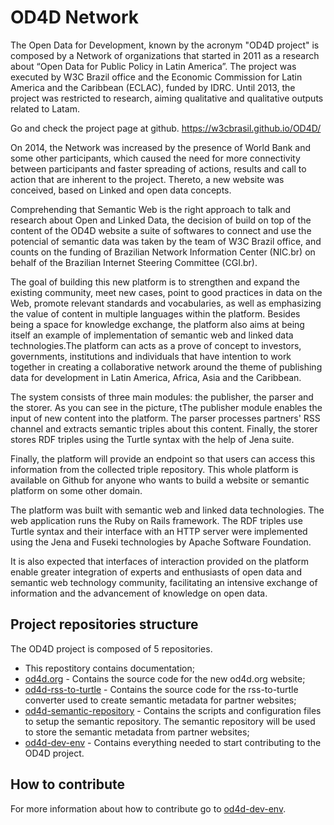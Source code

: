 # OD4D Network

The Open Data for Development, known by the acronym "OD4D project" is composed by a Network of organizations that started in 2011 as a research about “Open Data for Public Policy in Latin America”. The project was executed by W3C Brazil office and the Economic Commission for Latin America and the Caribbean (ECLAC), funded by IDRC. Until 2013, the project was restricted to research, aiming qualitative and qualitative outputs related to Latam. 

Go and check the project page at github. https://w3cbrasil.github.io/OD4D/

On 2014, the Network was increased by the presence of World Bank and some other participants, which caused the need for more connectivity between participants and faster spreading of actions, results and call to action that are inherent to the project. Thereto, a new website was conceived, based on Linked and open data concepts.

Comprehending that Semantic Web is the right approach to talk and research about Open and Linked Data, the decision of build on top of the content of the OD4D website a suite of softwares to connect and use the potencial of semantic data was taken by the team of W3C Brazil office, and counts on the funding of Brazilian Network Information Center (NIC.br) on behalf of the Brazilian Internet Steering Committee (CGI.br).

The goal of building this new platform is to strengthen and expand the existing community, meet new cases, point to good practices in data on the Web, promote relevant standards and vocabularies, as well as emphasizing the value of content in multiple languages ​​within the platform.
Besides being a space for knowledge exchange, the platform also aims at being itself an example of implementation of semantic web and linked data technologies.The platform can acts as a prove of concept to  investors, governments, institutions and individuals that have intention to work together in creating a collaborative network around the theme of publishing data for development in Latin America, Africa, Asia and the Caribbean.

The system consists of three main modules: the publisher, the parser and the storer.
As you can see in the picture, tThe publisher module enables the input of new content into the platform. The parser processes partners' RSS channel and extracts semantic triples about this content. Finally, the storer stores RDF triples using the Turtle syntax with the help of Jena suite.

Finally, the platform will provide an endpoint so that users can access this information from the collected triple repository. This whole platform is available on Github for anyone who wants to build a website or semantic platform on some other domain.

The platform was built with semantic web and linked data technologies. The web application runs the Ruby on Rails framework. The RDF triples use Turtle syntax and their interface with an HTTP server were implemented using the Jena and Fuseki technologies by Apache Software Foundation.

It is also expected that interfaces of interaction provided on the platform enable greater integration of experts and enthusiasts of open data and semantic web technology community, facilitating an intensive exchange of information and the advancement of knowledge on open data.

## Project repositories structure

The OD4D project is composed of 5 repositories.

* This repostitory contains documentation;
* [od4d.org](https://github.com/W3CBrasil/od4d.org) - Contains the source code for the new od4d.org website;
* [od4d-rss-to-turtle](https://github.com/W3CBrasil/od4d-rss-to-turtle) - Contains the source code for the rss-to-turtle converter used to create semantic metadata for partner websites;
* [od4d-semantic-repository](https://github.com/W3CBrasil/od4d-semantic-repository) - Contains the scripts and configuration files to setup the semantic repository. The semantic repository will be used to store the semantic metadata from partner websites;
* [od4d-dev-env](https://github.com/W3CBrasil/od4d-dev-env) - Contains everything needed to start contributing to the OD4D project.

## How to contribute

For more information about how to contribute go to [od4d-dev-env](https://github.com/W3CBrasil/od4d-dev-env).

